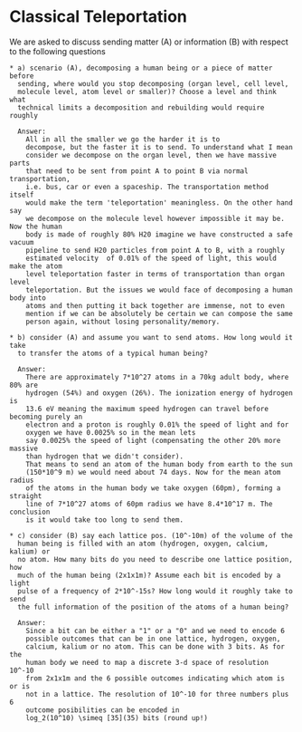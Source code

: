# Classical Teleportation

We are asked to discuss sending matter (A) or information (B) with respect to
the following questions

    * a) scenario (A), decomposing a human being or a piece of matter before
      sending, where would you stop decomposing (organ level, cell level,
      molecule level, atom level or smaller)? Choose a level and think what
      technical limits a decomposition and rebuilding would require roughly

      Answer:
        All in all the smaller we go the harder it is to
        decompose, but the faster it is to send. To understand what I mean
        consider we decompose on the organ level, then we have massive parts
        that need to be sent from point A to point B via normal transportation,
        i.e. bus, car or even a spaceship. The transportation method itself
        would make the term 'teleportation' meaningless. On the other hand say
        we decompose on the molecule level however impossible it may be. Now the human
        body is made of roughly 80% H20 imagine we have constructed a safe vacuum
        pipeline to send H20 particles from point A to B, with a roughly
        estimated velocity  of 0.01% of the speed of light, this would make the atom
        level teleportation faster in terms of transportation than organ level
        teleportation. But the issues we would face of decomposing a human body into
        atoms and then putting it back together are immense, not to even
        mention if we can be absolutely be certain we can compose the same
        person again, without losing personality/memory.

    * b) consider (A) and assume you want to send atoms. How long would it take
      to transfer the atoms of a typical human being?

      Answer:
        There are approximately 7*10^27 atoms in a 70kg adult body, where 80% are
        hydrogen (54%) and oxygen (26%). The ionization energy of hydrogen is
        13.6 eV meaning the maximum speed hydrogen can travel before becoming purely an
        electron and a proton is roughly 0.01% the speed of light and for
        oxygen we have 0.0025% so in the mean lets
        say 0.0025% the speed of light (compensating the other 20% more massive
        than hydrogen that we didn't consider).
        That means to send an atom of the human body from earth to the sun
        (150*10^9 m) we would need about 74 days. Now for the mean atom radius
        of the atoms in the human body we take oxygen (60pm), forming a straight
        line of 7*10^27 atoms of 60pm radius we have 8.4*10^17 m. The conclusion
        is it would take too long to send them.

    * c) consider (B) say each lattice pos. (10^-10m) of the volume of the
      human being is filled with an atom (hydrogen, oxygen, calcium, kalium) or
      no atom. How many bits do you need to describe one lattice position, how
      much of the human being (2x1x1m)? Assume each bit is encoded by a light
      pulse of a frequency of 2*10^-15s? How long would it roughly take to send
      the full information of the position of the atoms of a human being?

      Answer:
        Since a bit can be either a "1" or a "0" and we need to encode 6
        possible outcomes that can be in one lattice, hydrogen, oxygen,
        calcium, kalium or no atom. This can be done with 3 bits. As for the
        human body we need to map a discrete 3-d space of resolution 10^-10
        from 2x1x1m and the 6 possible outcomes indicating which atom is or is
        not in a lattice. The resolution of 10^-10 for three numbers plus 6
        outcome posibilities can be encoded in
        log_2(10^10) \simeq [35](35) bits (round up!)
